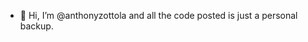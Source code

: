 - 👋 Hi, I’m @anthonyzottola and all the code posted is just a personal backup.

<!---
anthonyzottola/anthonyzottola is a ✨ special ✨ repository because its `README.md` (this file) appears on your GitHub profile.
You can click the Preview link to take a look at your changes.
--->
